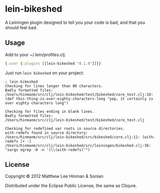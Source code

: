 # lein-bikeshed

A Leiningen plugin designed to tell you your code is bad, and that you
should feel bad.

## Usage

Add to your ~/.lein/profiles.clj:

```clojure
{:user {:plugins [[lein-bikeshed "0.1.0"]]}}
```

Just run `lein bikeshed` on your project:

```
∴ lein bikeshed
Checking for lines longer than 80 characters.
Badly formatted files:
/Users/hinmanm/src/clj/lein-bikeshed/test/bikeshed/core_test.clj:10:(def this-thing-is-over-eighty-characters-long "yep, it certainly is over eighty characters long")

Checking for files ending in blank lines.
Badly formatted files:
/Users/hinmanm/src/clj/lein-bikeshed/test/bikeshed/core_test.clj

Checking for redefined var roots in source directories.
with-redefs found in source directory:
/Users/hinmanm/src/clj/lein-bikeshed/src/bikeshed/core.clj:11: (with-redefs [+ -]
/Users/hinmanm/src/clj/lein-bikeshed/src/leiningen/bikeshed.clj:36: "xargs egrep -H -n '(\\(with-redefs)'")
```

## License

Copyright © 2012 Matthew Lee Hinman & Sonian

Distributed under the Eclipse Public License, the same as Clojure.
